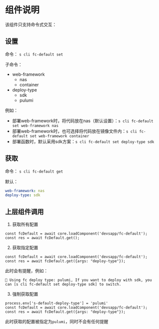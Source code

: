 # 组件说明

该组件只支持命令式交互：

## 设置

命令： `s cli fc-default set`

子命令：
- web-framework
    - nas
    - container
- deploy-type
    - sdk
    - pulumi

例如：
- 部署web-framework时，将代码放在nas（默认设置）：`s cli fc-default set web-framework nas`
- 部署web-framework时，也可选择将代码放在镜像文件内：`s cli fc-default set web-framework container`
- 部署函数时，默认采用sdk方案：`s cli fc-default set deploy-type sdk`



## 获取

命令： `s cli fc-default get`

默认：

```yaml
web-framework: nas
deploy-type: sdk
```

## 上层组件调用

1. 获取所有配置
```
const fcDefault = await core.loadComponent('devsapp/fc-default');
const res = await fcDefault.get();
```

2. 获取指定配置
```
const fcDefault = await core.loadComponent('devsapp/fc-default');
const res = await fcDefault.get({args: "deploy-type"});
```
此时会有提醒，例如：
```
📎 Using fc deploy type: pulumi, If you want to deploy with sdk, you can [s cli fc-default set deploy-type sdk] to switch.
```

3. 强制获取配置
```
process.env['s-default-deploy-type'] = 'pulumi'
const fcDefault = await core.loadComponent('devsapp/fc-default');
const res = await fcDefault.get({args: "deploy-type"});
```
此时获取的配置被指定为`pulumi`，同时不会有任何提醒
